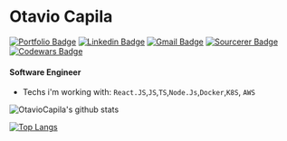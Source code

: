 # Otavio Capila
[![Portfolio Badge](https://img.shields.io/badge/Website-otaviocapila.dev-black?style=flat-square)](https://iam.otaviocapila.dev)
[![Linkedin Badge](https://img.shields.io/badge/-otaviocapilla-blue?style=flat-square&logo=Linkedin&logoColor=white&link=https://www.linkedin.com/in/otaviocapilla/)](https://www.linkedin.com/in/otaviocapilla/)
[![Gmail Badge](https://img.shields.io/badge/-otaviocapila@gmail.com-c14438?style=flat-square&logo=Gmail&logoColor=white&link=mailto:otaviocapila@gmail.com)](mailto:otaviocapila@gmail.com)
[![Sourcerer Badge](https://img.shields.io/badge/Sourcerer-otaviocapila-yellowgreen?style=flat-square)](https://sourcerer.io/otaviocapila)
[![Codewars Badge](https://www.codewars.com/users/OtavioCapila/badges/micro)](https://www.codewars.com/users/OtavioCapila/badges/micro)

#### Software Engineer

- Techs i'm working with: `React.JS`,`JS`,`TS`,`Node.Js`,`Docker`,`K8S`, `AWS`

![OtavioCapila's github stats](https://github-readme-stats.vercel.app/api?username=otaviocapila&show_icons=true&theme=radical)

[![Top Langs](https://github-readme-stats.vercel.app/api/top-langs/?username=otaviocapila)](https://github.com/anuraghazra/github-readme-stats)

